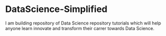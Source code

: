 # DataScience-Simplified

I am building  repository of Data Science repository tutorials which will help anyone learn innovate and transform  their carrer towards Data Science.
